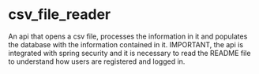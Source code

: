 # csv_file_reader
An api that opens a csv file, processes the information in it and populates the database with the information contained in it. IMPORTANT, the api is integrated with spring security and it is necessary to read the README file to understand how users are registered and logged in.
